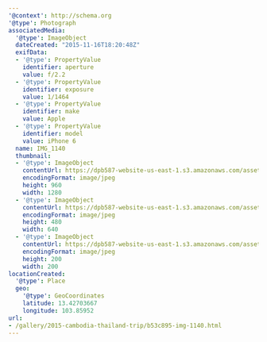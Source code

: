 ```yaml
---
'@context': http://schema.org
'@type': Photograph
associatedMedia:
  '@type': ImageObject
  dateCreated: "2015-11-16T18:20:48Z"
  exifData:
  - '@type': PropertyValue
    identifier: aperture
    value: f/2.2
  - '@type': PropertyValue
    identifier: exposure
    value: 1/1464
  - '@type': PropertyValue
    identifier: make
    value: Apple
  - '@type': PropertyValue
    identifier: model
    value: iPhone 6
  name: IMG_1140
  thumbnail:
  - '@type': ImageObject
    contentUrl: https://dpb587-website-us-east-1.s3.amazonaws.com/asset/gallery/2015-cambodia-thailand-trip/b53c895-img-1140~1280.jpg
    encodingFormat: image/jpeg
    height: 960
    width: 1280
  - '@type': ImageObject
    contentUrl: https://dpb587-website-us-east-1.s3.amazonaws.com/asset/gallery/2015-cambodia-thailand-trip/b53c895-img-1140~640w.jpg
    encodingFormat: image/jpeg
    height: 480
    width: 640
  - '@type': ImageObject
    contentUrl: https://dpb587-website-us-east-1.s3.amazonaws.com/asset/gallery/2015-cambodia-thailand-trip/b53c895-img-1140~200x200.jpg
    encodingFormat: image/jpeg
    height: 200
    width: 200
locationCreated:
  '@type': Place
  geo:
    '@type': GeoCoordinates
    latitude: 13.42703667
    longitude: 103.85952
url:
- /gallery/2015-cambodia-thailand-trip/b53c895-img-1140.html
---
```

